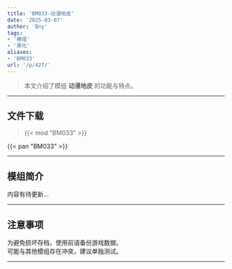```yaml
---
title: 'BM033-动漫地皮'
date: '2025-03-07'
author: 'Bny'
tags:
- '模组'
- '美化'
aliases:
- 'BM033'
url: '/p/427/'
---
```


> 本文介绍了模组 **动漫地皮** 的功能与特点。

---

## 文件下载  

> {{< mod "BM033" >}}  

{{< pan "BM033" >}}  

---

## 模组简介

>  
内容有待更新...  

---

## 注意事项

>  
为避免损坏存档，使用前请备份游戏数据。  
可能与其他模组存在冲突，建议单独测试。  

---

